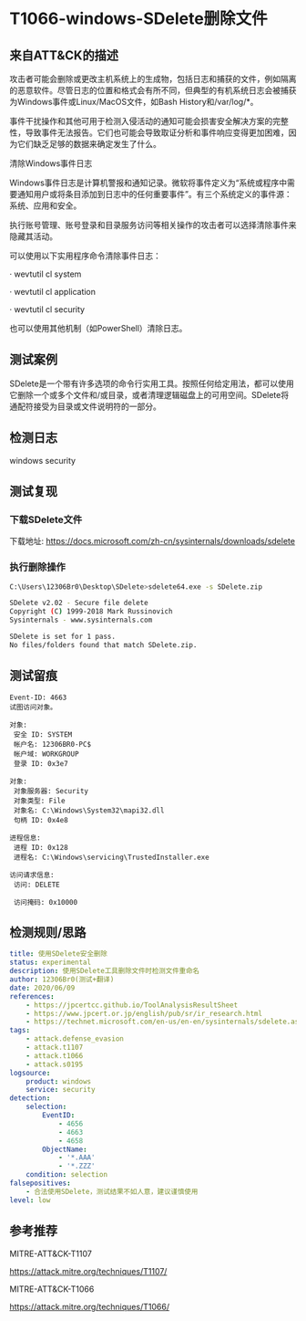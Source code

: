 # T1066-windows-SDelete删除文件

## 来自ATT&CK的描述

攻击者可能会删除或更改主机系统上的生成物，包括日志和捕获的文件，例如隔离的恶意软件。尽管日志的位置和格式会有所不同，但典型的有机系统日志会被捕获为Windows事件或Linux/MacOS文件，如Bash History和/var/log/*。

事件干扰操作和其他可用于检测入侵活动的通知可能会损害安全解决方案的完整性，导致事件无法报告。它们也可能会导致取证分析和事件响应变得更加困难，因为它们缺乏足够的数据来确定发生了什么。

清除Windows事件日志

Windows事件日志是计算机警报和通知记录。微软将事件定义为“系统或程序中需要通知用户或将条目添加到日志中的任何重要事件”。有三个系统定义的事件源：系统、应用和安全。

执行账号管理、账号登录和目录服务访问等相关操作的攻击者可以选择清除事件来隐藏其活动。

可以使用以下实用程序命令清除事件日志：

· wevtutil cl system

· wevtutil cl application

· wevtutil cl security

也可以使用其他机制（如PowerShell）清除日志。

## 测试案例

SDelete是一个带有许多选项的命令行实用工具。按照任何给定用法，都可以使用它删除一个或多个文件和/或目录，或者清理逻辑磁盘上的可用空间。SDelete将通配符接受为目录或文件说明符的一部分。

## 检测日志

windows security

## 测试复现

### 下载SDelete文件

下载地址: https://docs.microsoft.com/zh-cn/sysinternals/downloads/sdelete

### 执行删除操作

```bash
C:\Users\12306Br0\Desktop\SDelete>sdelete64.exe -s SDelete.zip

SDelete v2.02 - Secure file delete
Copyright (C) 1999-2018 Mark Russinovich
Sysinternals - www.sysinternals.com

SDelete is set for 1 pass.
No files/folders found that match SDelete.zip.
```

## 测试留痕

```log
Event-ID: 4663
试图访问对象。

对象:
 安全 ID: SYSTEM
 帐户名: 12306BR0-PC$
 帐户域: WORKGROUP
 登录 ID: 0x3e7

对象:
 对象服务器: Security
 对象类型: File
 对象名: C:\Windows\System32\mapi32.dll
 句柄 ID: 0x4e8

进程信息:
 进程 ID: 0x128
 进程名: C:\Windows\servicing\TrustedInstaller.exe

访问请求信息:
 访问: DELETE

 访问掩码: 0x10000
```

## 检测规则/思路

```yml
title: 使用SDelete安全删除
status: experimental
description: 使用SDelete工具删除文件时检测文件重命名
author: 12306Br0(测试+翻译)
date: 2020/06/09
references:
    - https://jpcertcc.github.io/ToolAnalysisResultSheet
    - https://www.jpcert.or.jp/english/pub/sr/ir_research.html
    - https://technet.microsoft.com/en-us/en-en/sysinternals/sdelete.aspx
tags:
    - attack.defense_evasion
    - attack.t1107
    - attack.t1066
    - attack.s0195
logsource:
    product: windows
    service: security
detection:
    selection:
        EventID:
            - 4656
            - 4663
            - 4658
        ObjectName:
            - '*.AAA'
            - '*.ZZZ'
    condition: selection
falsepositives:
    - 合法使用SDelete，测试结果不如人意，建议谨慎使用
level: low
```

## 参考推荐

MITRE-ATT&CK-T1107

<https://attack.mitre.org/techniques/T1107/>

MITRE-ATT&CK-T1066

<https://attack.mitre.org/techniques/T1066/>
